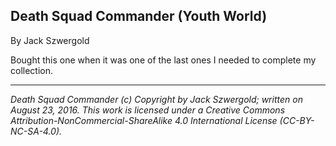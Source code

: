 ## Death Squad Commander (Youth World)

By Jack Szwergold

Bought this one when it was one of the last ones I needed to complete my collection.

***

*Death Squad Commander (c) Copyright by Jack Szwergold; written on August 23, 2016. This work is licensed under a Creative Commons Attribution-NonCommercial-ShareAlike 4.0 International License (CC-BY-NC-SA-4.0).*